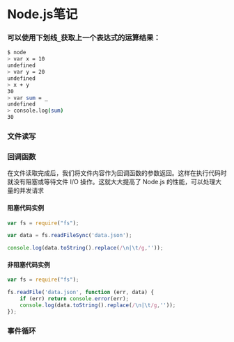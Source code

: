 # Node.js笔记

### 可以使用下划线`_`获取上一个**表达式的运算结果**：
```bash
$ node
> var x = 10
undefined
> var y = 20
undefined
> x + y
30
> var sum = _
undefined
> console.log(sum)
30
```
### 文件读写


### 回调函数

在文件读取完成后，我们将文件内容作为回调函数的参数返回。这样在执行代码时就没有阻塞或等待文件 I/O 操作。这就大大提高了 Node.js 的性能，可以处理大量的并发请求

#### 阻塞代码实例
```js
var fs = require("fs");

var data = fs.readFileSync('data.json');

console.log(data.toString().replace(/\n|\t/g,''));
```

#### 非阻塞代码实例

```js
var fs = require("fs");

fs.readFile('data.json', function (err, data) {
    if (err) return console.error(err);
    console.log(data.toString().replace(/\n|\t/g,''));
});

```

### 事件循环